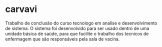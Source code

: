 # carvavi
Trabalho de conclusão do curso tecnologo em analise e desenvolvimento de sistema. O sistema foi desenvolvido para ser usado dentro de uma unidade básica de saúde, para que facilite o trabalho dos tecnicos de enfermagem que são responsáveis pela sala de vacina.
